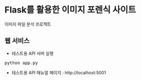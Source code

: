 # Flask를 활용한 이미지 포렌식 사이트
이미지 파일 분석 프로젝트

## 웹 서비스
- 테스트용 API 서버 실행
<pre>python app.py</pre>
- 테스트용 API 매뉴얼 페이지 :
http://localhost:5001
